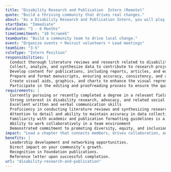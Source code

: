 ```yaml
---
title: "Disability Research and Publication  Intern (Remote)"
quote: "Build a thriving community that drives real changes."
about: "As a Disability Research and Publication Intern, you will play a vital role in supporting our efforts to advance understanding and awareness of disability-related issues through rigorous research and well-crafted publications. This internship offers an excellent opportunity for individuals passionate about contributing to the field of disability studies and promoting inclusivity in society. You will gain hands-on experience in disability research and publication processes, contributing to meaningful projects that drive positive social change and impact."
startDate: "Immediate"
duration: "3 - 6 Months"
timeCommitment: "10 hr/week"
teamQuote: "Build a community team to drive local change."
event: "Organize events • Recruit volunteers • Lead meetings"
teamSize: "3-5"
roleType: "Intern Position"
responsibilities: |
  Conduct thorough literature reviews and research related to disability studies and associated topics
  Collect, analyze, and synthesize data to contribute to research projects focused on disability-related issues
  Develop content for publications, including reports, articles, and educational materials
  Prepare and format manuscripts, ensuring accuracy, consistency, and adherence to publication guidelines
  Create visual aids, graphics, and charts to enhance the visual representation of research findings
  Participate in the editing and proofreading process to ensure the quality and clarity of written content
requirements: |
  Currently pursuing or recently completed a degree in a relevant field (e.g., Social Sciences, Psychology, Public Health, Communications)
  Strong interest in disability research, advocacy, and related social issues
  Excellent written and verbal communication skills
  Proficiency in conducting literature reviews and synthesizing research findings
  Attention to detail and ability to maintain accuracy in data collection and analysis
  Familiarity with academic and publication formatting guidelines is a plus
  Ability to work collaboratively in a team environment
  Demonstrated commitment to promoting diversity, equity, and inclusion
impact: "Lead a chapter that connects members, drives collaboration, and amplifies the Foundation's mission locally."
benefits: |
  Leadership development and networking opportunities.
  Direct impact on your community’s growth.
  Recognition in Foundation publications.
  Reference letter upon successful completion.
url: "disability-research-and-publication"
---
```

